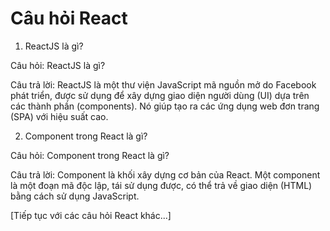 # Câu hỏi React

1. ReactJS là gì?

Câu hỏi: ReactJS là gì?

Câu trả lời: ReactJS là một thư viện JavaScript mã nguồn mở do Facebook phát triển, được sử dụng để xây dựng giao diện người dùng (UI) dựa trên các thành phần (components). Nó giúp tạo ra các ứng dụng web đơn trang (SPA) với hiệu suất cao.

2. Component trong React là gì?

Câu hỏi: Component trong React là gì?

Câu trả lời: Component là khối xây dựng cơ bản của React. Một component là một đoạn mã độc lập, tái sử dụng được, có thể trả về giao diện (HTML) bằng cách sử dụng JavaScript.

[Tiếp tục với các câu hỏi React khác...]

